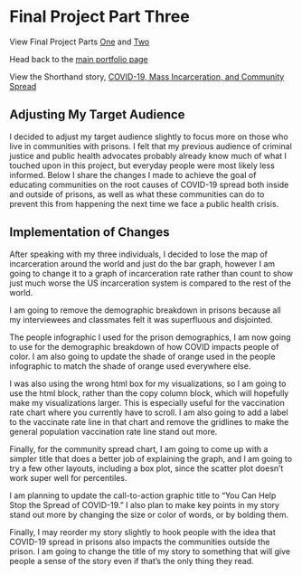 # Final Project Part Three

View Final Project Parts [One](https://lzak88.github.io/zakalik-portfolio/final-project-part-1.html) and [Two](https://lzak88.github.io/zakalik-portfolio/final-project-part-2.html)

Head back to the [main portfolio page](https://lzak88.github.io/zakalik-portfolio/)

View the Shorthand story, [COVID-19, Mass Incarceration, and Community Spread](https://carnegiemellon.shorthandstories.com/mass-incarceration-and-the-covid-19-pandemic/index.html)

## Adjusting My Target Audience
I decided to adjust my target audience slightly to focus more on those who live in communities with prisons. I felt that my previous audience of criminal justice and public health advocates probably already know much of what I touched upon in this project, but everyday people were most likely less informed. Below I share the changes I made to achieve the goal of educating communities on the root causes of COVID-19 spread both inside and outside of prisons, as well as what these communities can do to prevent this from happening the next time we face a public health crisis.

## Implementation of Changes
After speaking with my three individuals, I decided to lose the map of incarceration around the world and just do the bar graph, however I am going to change it to a graph of incarceration rate rather than count to show just much worse the US incarceration system is compared to the rest of the world.

I am going to remove the demographic breakdown in prisons because all my interviewees and classmates felt it was superfluous and disjointed.

The people infographic I used for the prison demographics, I am now going to use for the demographic breakdown of how COVID impacts people of color. I am also going to update the shade of orange used in the people infographic to match the shade of orange used everywhere else.

I was also using the wrong html box for my visualizations, so I am going to use the html block, rather than the copy column block, which will hopefully make my visualizations larger. This is especially useful for the vaccination rate chart where you currently have to scroll. I am also going to add a label to the vaccinate rate line in that chart and remove the gridlines to make the general population vaccination rate line stand out more.

Finally, for the community spread chart, I am going to come up with a simpler title that does a better job of explaining the graph, and I am going to try a few other layouts, including a box plot, since the scatter plot doesn’t work super well for percentiles.

I am planning to update the call-to-action graphic title to “You Can Help Stop the Spread of COVID-19.” I also plan to make key points in my story stand out more by changing the size or color of words, or by bolding them.

Finally, I may reorder my story slightly to hook people with the idea that COVID-19 spread in prisons also impacts the communities outside the prison. I am going to change the title of my story to something that will give people a sense of the story even if that’s the only thing they read.
